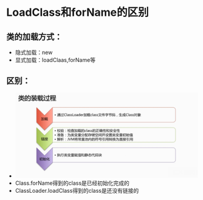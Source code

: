# LoadClass和forName的区别

## 类的加载方式：

* 隐式加载：new 
* 显式加载：loadClaas,forName等

## 区别：

* ![](/区别/1.png)
* Class.forName得到的class是已经初始化完成的
* ClassLoader.loadClass得到的class是还没有链接的



